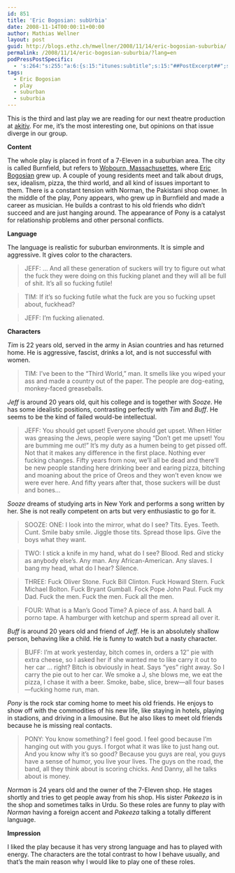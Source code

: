 ```yaml
---
id: 851
title: 'Eric Bogosian: subUrbia'
date: 2008-11-14T00:00:11+00:00
author: Mathias Wellner
layout: post
guid: http://blogs.ethz.ch/mwellner/2008/11/14/eric-bogosian-suburbia/
permalink: /2008/11/14/eric-bogosian-suburbia/?lang=en
podPressPostSpecific:
  - 's:264:"s:255:"a:6:{s:15:"itunes:subtitle";s:15:"##PostExcerpt##";s:14:"itunes:summary";s:15:"##PostExcerpt##";s:15:"itunes:keywords";s:17:"##WordPressCats##";s:13:"itunes:author";s:10:"##Global##";s:15:"itunes:explicit";s:7:"Default";s:12:"itunes:block";s:7:"Default";}";";'
tags:
  - Eric Bogosian
  - play
  - suburban
  - suburbia
---
```

This is the third and last play we are reading for our next theatre production at [akitiv](http://www.aki.ethz.ch/akitiv/). For me, it&#8217;s the most interesting one, but opinions on that issue diverge in our group.

**Content**

The whole play is placed in front of a 7-Eleven in a suburbian area. The city is called Burnfield, but refers to [Wobourn, Massachusettes](http://de.wikipedia.org/wiki/Woburn_(Massachusetts)), where [Eric Bogosian](http://de.wikipedia.org/wiki/Eric_Bogosian) grew up. A couple of young residents meet and talk about drugs, sex, idealism, pizza, the third world, and all kind of issues important to them. There is a constant tension with Norman, the Pakistani shop owner. In the middle of the play, Pony appears, who grew up in Burnfield and made a career as musician. He builds a contrast to his old friends who didn&#8217;t succeed and are just hanging around. The appearance of Pony is a catalyst for relationship problems and other personal conflicts.

**Language**

The language is realistic for suburban environments. It is simple and aggressive. It gives color to the characters.

> JEFF: &#8230; And all these generation of suckers will try to figure out what the fuck they were doing on this fucking planet and they will all be full of shit. It&#8217;s all so fucking futile!
  
> TIM: If it&#8217;s so fucking futile what the fuck are you so fucking upset about, fuckhead?
  
> JEFF: I&#8217;m fucking alienated. 

**Characters**

_Tim_ is 22 years old, served in the army in Asian countries and has returned home. He is aggressive, fascist, drinks a lot, and is not successful with women.

> TIM: I&#8217;ve been to the &#8220;Third World,&#8221; man. It smells like you wiped your ass and made a country out of the paper. The people are dog-eating, monkey-faced greaseballs. 

_Jeff_ is around 20 years old, quit his college and is together with _Sooze_. He has some idealistic positions, contrasting perfectly with _Tim_ and _Buff_. He seems to be the kind of failed would-be intellectual.

> JEFF: You should get upset! Everyone should get upset. When Hitler was greasing the Jews, people were saying &#8220;Don&#8217;t get me upset! You are bumming me out!&#8221; It&#8217;s my duty as a humen being to get pissed off. Not that it makes any difference in the first place. Nothing ever fucking changes. Fifty years from now, we&#8217;ll all be dead and there&#8217;ll be new people standing here drinking beer and earing pizza, bitching and moaning about the price of Oreos and they won&#8217;t even know we were ever here. And fifty years after that, those suckers will be dust and bones&#8230; 

_Sooze_ dreams of studying arts in New York and performs a song written by her. She is not really competent on arts but very enthusiastic to go for it.

> SOOZE: ONE: I look into the mirror, what do I see? Tits. Eyes. Teeth. Cunt. Smile baby smile. Jiggle those tits. Spread those lips. Give the boys what they want.
  
> TWO: I stick a knife in my hand, what do I see? Blood. Red and sticky as anybody else&#8217;s. Any man. Any African-American. Any slaves. I bang my head, what do I hear? Silence.
  
> THREE: Fuck Oliver Stone. Fuck Bill Clinton. Fuck Howard Stern. Fuck Michael Bolton. Fuck Bryant Gumball. Fock Pope John Paul. Fuck my Dad. Fuck the men. Fuck the men. Fuck all the men.
  
> FOUR: What is a Man&#8217;s Good Time? A piece of ass. A hard ball. A porno tape. A hamburger with ketchup and sperm spread all over it. 

_Buff_ is around 20 years old and friend of _Jeff_. He is an absolutely shallow person, behaving like a child. He is funny to watch but a nasty character.

> BUFF: I&#8217;m at work yesterday, bitch comes in, orders a 12&#8243; pie with extra cheese, so I asked her if she wanted me to like carry it out to her car &#8230; right? Bitch is obviously in heat. Says &#8220;yes&#8221; right away. So I carry the pie out to her car. We smoke a J, she blows me, we eat the pizza, I chase it with a beer. Smoke, babe, slice, brew&mdash;all four bases&mdash;fucking home run, man. 

_Pony_ is the rock star coming home to meet his old friends. He enjoys to show off with the commodities of his new life, like staying in hotels, playing in stadions, and driving in a limousine. But he also likes to meet old friends because he is missing real contacts.

> PONY: You know something? I feel good. I feel good because I&#8217;m hanging out with you guys. I forgot what it was like to just hang out. And you know why it&#8217;s so good? Because you guys are real, you guys have a sense of humor, you live your lives. The guys on the road, the band, all they think about is scoring chicks. And Danny, all he talks about is money. 

_Norman_ is 24 years old and the owner of the 7-Eleven shop. He stages shortly and tries to get people away from his shop. His sister _Pakeeza_ is in the shop and sometimes talks in Urdu. So these roles are funny to play with _Norman_ having a foreign accent and _Pakeeza_ talking a totally different language.

**Impression**

I liked the play because it has very strong language and has to played with energy. The characters are the total contrast to how I behave usually, and that&#8217;s the main reason why I would like to play one of these roles.